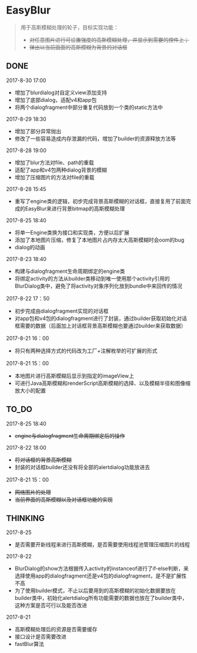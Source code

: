 # EasyBlur

> 用于高斯模糊处理的轮子，目标实现功能：
> - ~~对任意图片进行可设置强度的高斯模糊处理，并显示到需要的控件上；~~
> - ~~弹出以当前画面的高斯模糊为背景的对话框~~

## DONE
2017-8-30 17:00
- 增加了blurdialog对自定义view添加支持
- 增加了底部dialog，适配v4和app包
- 将两个dialogfragment中部分重复代码放到一个类的static方法中

2017-8-29 18:30
- 增加了部分异常抛出
- 修改了一些容易造成内存泄漏的代码，增加了builder的资源释放方法等

2017-8-28 19:00
- 增加了blur方法对file、path的重载
- 适配了app和v4包两种dialog背景的模糊
- 增加了压缩图片的方法对file的重载

2017-8-28 15:45
- 重写了engine类的逻辑，初步完成背景高斯模糊的对话框，直接复用了前面完成的EasyBlur来进行背景bitmap的高斯模糊处理

2017-8-25 18:40
- 将单一Engine类换为接口和实现类，方便以后扩展
- 添加了本地图片压缩，修复了本地图片占内存太大高斯模糊时会oom的bug
- dialog的动画

2017-8-23 18:40
- 构建与dialogfragment生命周期绑定的engine类
- 将绑定activity的方法从builder类移动到唯一使用那个activity引用的BlurDialog类中，避免了将activity对象序列化放到bundle中来回传的情况

2017-8-22 17：50
- 初步完成由dialogfragment实现的对话框
- 对app包和v4包的dialogfragment进行了封装，通过builder获取初始化对话框需要的数据（后面加上对话框背景高斯模糊也要通过builder来获取数据）

2017-8-21 16：00
- 将只有两种选择方式的代码改为工厂+注解枚举的可扩展的形式

2017-8-21 15：00
- 本地图片进行高斯模糊后显示到指定的imageView上
- 可进行Java高斯模糊和renderScript高斯模糊的选择、以及模糊半径和图像缩放大小的配置

## TO_DO
2017-8-25 18:40
- ~~engine与dialogfragment生命周期绑定后的操作~~

2017-8-22 18:00
- ~~将对话框的背景高斯模糊~~
- 封装的对话框builder还没有将全部的alertdialog功能放进去

2017-8-21 15：00
- ~~网络图片的处理~~
- ~~当前界面的高斯模糊以及对话框功能的实现~~

## THINKING
2017-8-25
- 是否需要开新线程来进行高斯模糊，是否需要使用线程池管理压缩图片的线程

2017-8-22
- BlurDialog的show方法根据传入activity的instanceof进行了if-else判断，来选择使用app的dialogfragment还是v4包的dialogfragment，是不是扩展性不高
- 为了使用builder模式，不止以后要用到的高斯模糊的初始化数据要放在builder类中，初始化alertdialog所有功能需要的数据也放在了builder类中，这种方案是否可行以及能否改进

2017-8-21
- 高斯模糊处理后的资源是否需要缓存
- 接口设计是否需要改进
- fastBlur算法